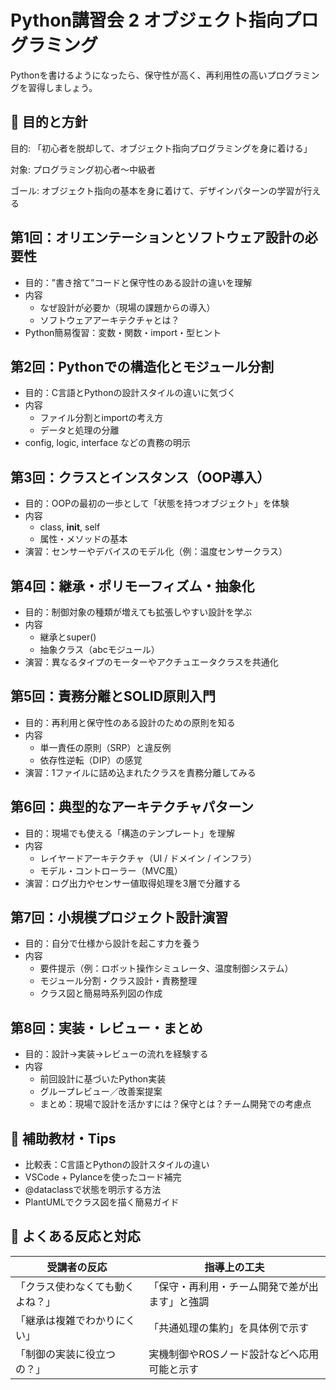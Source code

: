 # Python講習会 2 オブジェクト指向プログラミング

Pythonを書けるようになったら、保守性が高く、再利用性の高いプログラミングを習得しましょう。

## 🎯 目的と方針

目的: 「初心者を脱却して、オブジェクト指向プログラミングを身に着ける」

対象: プログラミング初心者～中級者

ゴール: オブジェクト指向の基本を身に着けて、デザインパターンの学習が行える

## 第1回：オリエンテーションとソフトウェア設計の必要性

- 目的：”書き捨て”コードと保守性のある設計の違いを理解
- 内容
  - なぜ設計が必要か（現場の課題からの導入）
  - ソフトウェアアーキテクチャとは？
- Python簡易復習：変数・関数・import・型ヒント

## 第2回：Pythonでの構造化とモジュール分割

- 目的：C言語とPythonの設計スタイルの違いに気づく
- 内容
  - ファイル分割とimportの考え方
  - データと処理の分離
- config, logic, interface などの責務の明示

## 第3回：クラスとインスタンス（OOP導入）

- 目的：OOPの最初の一歩として「状態を持つオブジェクト」を体験
- 内容
  - class, __init__, self
  - 属性・メソッドの基本
- 演習：センサーやデバイスのモデル化（例：温度センサークラス）

## 第4回：継承・ポリモーフィズム・抽象化

- 目的：制御対象の種類が増えても拡張しやすい設計を学ぶ
- 内容
  - 継承とsuper()
  - 抽象クラス（abcモジュール）
- 演習：異なるタイプのモーターやアクチュエータクラスを共通化

## 第5回：責務分離とSOLID原則入門

- 目的：再利用と保守性のある設計のための原則を知る
- 内容
  - 単一責任の原則（SRP）と違反例
  - 依存性逆転（DIP）の感覚
- 演習：1ファイルに詰め込まれたクラスを責務分離してみる

## 第6回：典型的なアーキテクチャパターン

- 目的：現場でも使える「構造のテンプレート」を理解
- 内容
  - レイヤードアーキテクチャ（UI / ドメイン / インフラ）
  - モデル・コントローラー（MVC風）
- 演習：ログ出力やセンサー値取得処理を3層で分離する

## 第7回：小規模プロジェクト設計演習

- 目的：自分で仕様から設計を起こす力を養う
- 内容
  - 要件提示（例：ロボット操作シミュレータ、温度制御システム）
  - モジュール分割・クラス設計・責務整理
  - クラス図と簡易時系列図の作成

## 第8回：実装・レビュー・まとめ

- 目的：設計→実装→レビューの流れを経験する
- 内容
  - 前回設計に基づいたPython実装
  - グループレビュー／改善案提案
  - まとめ：現場で設計を活かすには？保守とは？チーム開発での考慮点

## 🧰 補助教材・Tips

- 比較表：C言語とPythonの設計スタイルの違い
- VSCode + Pylanceを使ったコード補完
- @dataclassで状態を明示する方法
- PlantUMLでクラス図を描く簡易ガイド

## 💬 よくある反応と対応

| 受講者の反応 | 	指導上の工夫 |
| --- | --- |
| 「クラス使わなくても動くよね？」 |	「保守・再利用・チーム開発で差が出ます」と強調 |
| 「継承は複雑でわかりにくい」 |	「共通処理の集約」を具体例で示す |
| 「制御の実装に役立つの？」 |	実機制御やROSノード設計などへ応用可能と示す |

